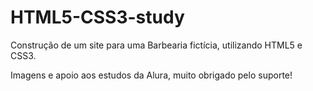 # HTML5-CSS3-study
Construção de um site para uma Barbearia fictícia, utilizando HTML5 e CSS3.


Imagens e apoio aos estudos da Alura, muito obrigado pelo suporte!
